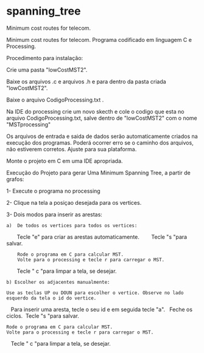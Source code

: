 # spanning_tree
Minimum cost routes for telecom.

Minimum cost routes for telecom. Programa codificado em linguagem C e Processing.

Procedimento para instalação:

Crie uma pasta "lowCostMST2".

Baixe os arquivos .c e arquivos .h e para dentro da pasta criada "lowCostMST2".

Baixe o arquivo CodigoProcessing.txt .

Na IDE do processing crie um novo skecth e cole o codigo que esta no arquivo CodigoProcessing.txt, salve dentro de "lowCostMST2"
com o nome "MSTprocessing"

Os arquivos de entrada e saida de dados serão automaticamente criados na execução dos programas.
Poderá ocorrer erro se o caminho dos arquivos, não estiverem corretos. Ajuste para sua plataforma.

Monte o projeto em C em uma IDE apropriada.

Execução do Projeto para gerar Uma Minimum Spanning Tree, a partir de grafos:

1- Execute o programa no processing

2- Clique na tela a posiçao desejada para os vertices.

3- Dois modos para inserir as arestas:

    a)  De todos os vertices para todos os vertices:
        Tecle "e" para criar as arestas automaticamente.
        Tecle "s "para salvar.
        
        Rode o programa em C para calcular MST.
        Volte para o processing e tecle r para carregar o MST.
        Tecle " c "para limpar a tela, se desejar.
 
    b) Escolher os adjacentes manualmente:
    
    Use as teclas UP ou DOUN para escolher o vertice. Observe no lado esquerdo da tela o id do vertice.
    Para inserir uma aresta, tecle o seu id e em seguida tecle "a".
    Feche os ciclos.
     Tecle "s "para salvar.
    
    
    Rode o programa em C para calcular MST.
    Volte para o processing e tecle r para carregar o MST.
    Tecle " c "para limpar a tela, se desejar.
    
   
